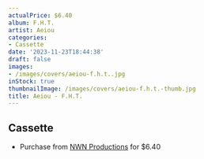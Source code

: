 ```yaml
---
actualPrice: $6.40
album: F.H.T.
artist: Aeiou
categories:
- Cassette
date: '2023-11-23T18:44:38'
draft: false
images:
- /images/covers/aeiou-f.h.t..jpg
inStock: true
thumbnailImage: /images/covers/aeiou-f.h.t.-thumb.jpg
title: Aeiou - F.H.T.
---
```


## Cassette
* Purchase from [NWN Productions](http://shop.nwnprod.com/index.php?route=product/product&path=73&product_id=40756&sort=pd.name&order=ASC) for $6.40
